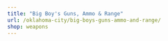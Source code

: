 ```yaml
---
title: "Big Boy's Guns, Ammo & Range"
url: /oklahoma-city/big-boys-guns-ammo-and-range/
shop: weapons
---
```

